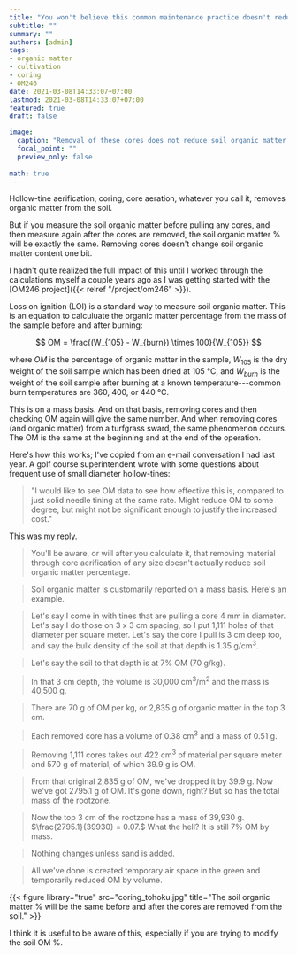 ```yaml
---
title: "You won't believe this common maintenance practice doesn't reduce organic matter at all"
subtitle: ""
summary: ""
authors: [admin]
tags: 
- organic matter
- cultivation
- coring
- OM246
date: 2021-03-08T14:33:07+07:00
lastmod: 2021-03-08T14:33:07+07:00
featured: true
draft: false

image:
  caption: "Removal of these cores does not reduce soil organic matter %"
  focal_point: ""
  preview_only: false
  
math: true
---
```


Hollow-tine aerification, coring, core aeration, whatever you call it, removes organic matter from the soil. 

But if you measure the soil organic matter before pulling any cores, and then measure again after the cores are removed, the soil organic matter % will be exactly the same. Removing cores doesn't change soil organic matter content one bit. 

I hadn't quite realized the full impact of this until I worked through the calculations myself a couple years ago as I was getting started with the [OM246 project]({{< relref "/project/om246" >}}).

Loss on ignition (LOI) is a standard way to measure soil organic matter. This is an equation to calculuate the organic matter percentage from the mass of the sample before and after burning:

$$ OM = \frac{(W_{105} - W_{burn}) \times 100}{W_{105}} $$

where $OM$ is the percentage of organic matter in the sample, $W_{105}$ is the dry weight of the soil sample which has been dried at 105 °C, and $W_{burn}$ is the weight of the soil sample after burning at a known temperature---common burn temperatures are 360, 400, or 440 °C.

This is on a mass basis. And on that basis, removing cores and then checking OM again will give the same number. And when removing cores (and organic matter) from a turfgrass sward, the same phenomenon occurs. The OM is the same at the beginning and at the end of the operation.

Here's how this works; I've copied from an e-mail conversation I had last year. A golf course superintendent wrote with some questions about frequent use of small diameter hollow-tines:

> "I would like to see OM data to see how effective this is, compared to just solid needle tining at the same rate. Might reduce OM to some degree, but might not be significant enough to justify the increased cost."

This was my reply.

> You'll be aware, or will after you calculate it, that removing material through core aerification of any size doesn't actually reduce soil organic matter percentage. 

> Soil organic matter is customarily reported on a mass basis. Here's an example.

> Let's say I come in with tines that are pulling a core 4 mm in diameter. Let's say I do those on 3 x 3 cm spacing, so I put 1,111 holes of that diameter per square meter. Let's say the core I pull is 3 cm deep too, and say the bulk density of the soil at that depth is 1.35 g/cm<sup>3</sup>.

> Let's say the soil to that depth is at 7% OM (70 g/kg).

> In that 3 cm depth, the volume is 30,000 cm<sup>3</sup>/m<sup>2</sup> and the mass is 40,500 g.

> There are 70 g of OM per kg, or 2,835 g of organic matter in the top 3 cm.

> Each removed core has a volume of 0.38 cm<sup>3</sup> and a mass of 0.51 g.

> Removing 1,111 cores takes out 422 cm<sup>3</sup> of material per square meter and 570 g of material, of which 39.9 g is OM.

> From that original 2,835 g of OM, we've dropped it by 39.9 g. Now we've got 2795.1 g of OM. It's gone down, right? But so has the total mass of the rootzone.

> Now the top 3 cm of the rootzone has a mass of 39,930 g. $\frac{2795.1}{39930} = 0.07.$ What the hell? It is still 7% OM by mass. 

> Nothing changes unless sand is added.

> All we've done is created temporary air space in the green and temporarily reduced OM by volume.

{{< figure library="true" src="coring_tohoku.jpg" title="The soil organic matter % will be the same before and after the cores are removed from the soil." >}}

I think it is useful to be aware of this, especially if you are trying to modify the soil OM %. 



